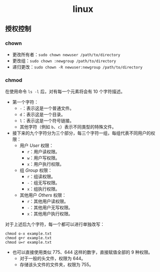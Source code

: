 <center><h1>linux</h1></center>



## 授权控制

### chown

- 更改所有者：`sudo chown newuser /path/to/directory`
- 更改组：`sudo chown :newgroup /path/to/directory`
- 递归更改：`sudo chown -R newuser:newgroup /path/to/directory`



### chmod

在使用命令 `ls -l` 后，对有每一个元素将会有 $10$ 个字符描述。

- 第一个字符：
  - `-`：表示这是一个普通文件。
  - `d`：表示这是一个目录。
  - `l`：表示这是一个符号链接。
  - 其他字符（例如 `b`、`c`）表示不同类型的特殊文件。
- 接下来的九个字符分为三个部分，每三个字符一组，每组代表不同用户的权限：
  - 用户 $User$ 权限：
    - `r`：用户读权限。
    - `w`：用户写权限。
    - `x`：用户执行权限。
  - 组 $Group$ 权限：
    - `r`：组读权限。
    - `-`：组无写权限。
    - `x`：组执行权限。
  - 其他用户 $Others$ 权限：
    - `r`：其他用户读权限。
    - `-`：其他用户无写权限。
    - `x`：其他用户执行权限。

对于上述后九个字符，每一个都可以进行单独改写：

```shell
chmod o-x example.txt
chmod g+r example.txt
chmod u=r example.txt
```

- 也可以直接使用类似 $775$、$644$ 这样的数字，直接赋值全部的 $9$ 种权限。
  - 对于一般的头文件，权限为 $644$。
  - 存储该头文件的文件夹，权限为 $755$。

